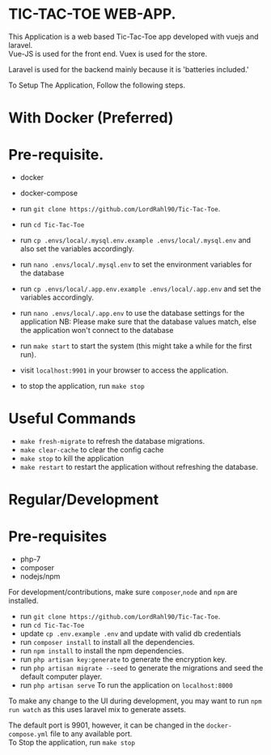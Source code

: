 # TIC-TAC-TOE WEB-APP.
This Application is a web based Tic-Tac-Toe app developed with vuejs and laravel.<br />
Vue-JS is used for the front end. Vuex is used for the store.<br />

Laravel is used for the backend mainly because it is 'batteries included.'



To Setup The Application, Follow the following steps.
# With Docker (Preferred)

# Pre-requisite.
* docker
* docker-compose


* run `git clone https://github.com/LordRahl90/Tic-Tac-Toe`.
* run `cd Tic-Tac-Toe`
* run `cp .envs/local/.mysql.env.example .envs/local/.mysql.env` and also set the variables accordingly.
* run `nano .envs/local/.mysql.env` to set the environment variables for the database
* run `cp .envs/local/.app.env.example .envs/local/.app.env`  and set the variables accordingly.
* run `nano .envs/local/.app.env` to use the database settings for the application
NB: Please make sure that the database values match, else the application won't connect to the database <br />
* run `make start` to start the system (this might take a while for the first run).
* visit `localhost:9901` in your browser to access the application.
* to stop the application, run `make stop`

# Useful Commands

* `make fresh-migrate` to refresh the database migrations.
* `make clear-cache` to clear the config cache
* `make stop` to kill the application
* `make restart` to restart the application without refreshing the database.


# Regular/Development

# Pre-requisites
* php-7
* composer
* nodejs/npm

For development/contributions, make sure `composer`,`node` and `npm` are installed.
* run `git clone https://github.com/LordRahl90/Tic-Tac-Toe`.
* run `cd Tic-Tac-Toe`
* update `cp .env.example .env` and update with valid db credentials
* run `composer install` to install all the dependencies.
* run `npm install` to install the npm dependencies.
* run `php artisan key:generate` to generate the encryption key.
* run `php artisan migrate --seed` to generate the migrations and seed the default computer player.
* run `php artisan serve` To run the application on `localhost:8000`

To make any change to the UI during development, you may want to run `npm run watch` as this uses laravel mix to generate assets.


The default port is 9901, however, it can be changed in the `docker-compose.yml` file to any available port.<br />
To Stop the application, run `make stop`
